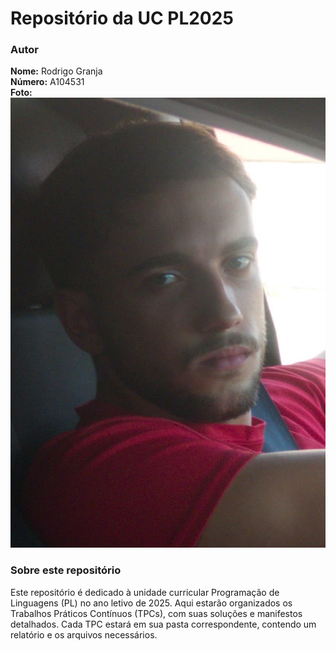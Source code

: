 # Repositório da UC PL2025

### Autor
**Nome:** Rodrigo Granja  
**Número:** A104531  
**Foto:**  
![Minha Foto](foto.jpg)

### Sobre este repositório
Este repositório é dedicado à unidade curricular Programação de Linguagens (PL) no ano letivo de 2025. Aqui estarão organizados os Trabalhos Práticos Contínuos (TPCs), com suas soluções e manifestos detalhados. Cada TPC estará em sua pasta correspondente, contendo um relatório e os arquivos necessários.
